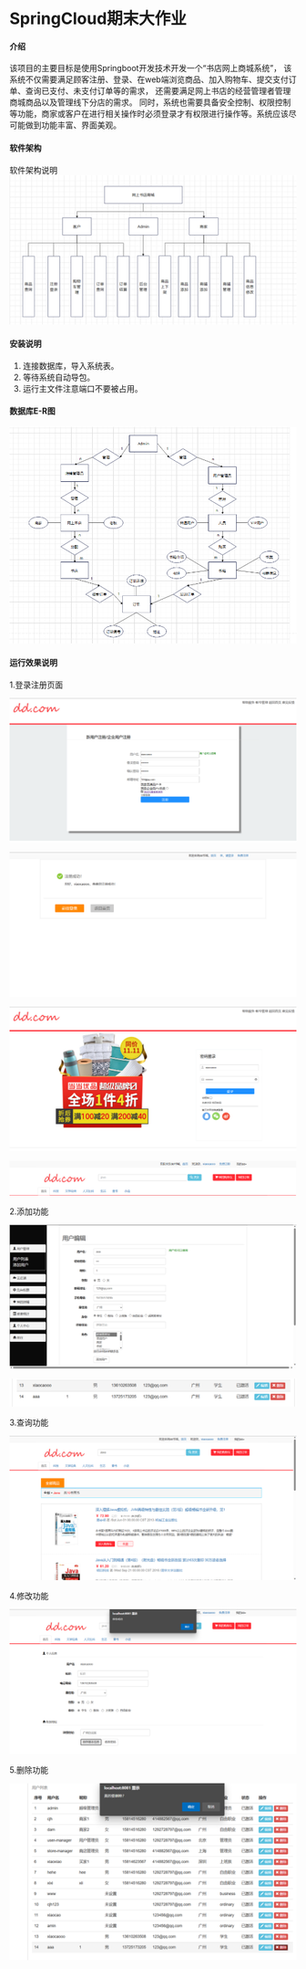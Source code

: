 # SpringCloud期末大作业

#### 介绍
该项目的主要目标是使用Springboot开发技术开发一个“书店网上商城系统”，
该系统不仅需要满足顾客注册、登录、在web端浏览商品、加入购物车、提交支付订单、查询已支付、未支付订单等的需求，
还需要满足网上书店的经营管理者管理商城商品以及管理线下分店的需求。
同时，系统也需要具备安全控制、权限控制等功能，商家或客户在进行相关操作时必须登录才有权限进行操作等。系统应该尽可能做到功能丰富、界面美观。
#### 软件架构
软件架构说明
![](./doc/p1.png)

#### 安装说明

1.  连接数据库，导入系统表。
2.  等待系统自动导包。
3.  运行主文件注意端口不要被占用。

#### 数据库E-R图

![](./doc/p2.png)

#### 运行效果说明

1.登录注册页面

![](./doc/p3.png)

![](./doc/p4.png)

![](./doc/p5.png)

![](./doc/p6.png)

2.添加功能

![](./doc/p9.png)

![](./doc/p10.png)

3.查询功能

![](./doc/p7.png)

4.修改功能

![](./doc/p8.png)

5.删除功能

![](./doc/p11.png)